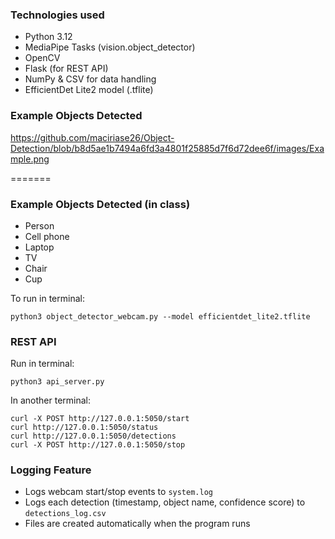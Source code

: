  ### Technologies used

- Python 3.12
- MediaPipe Tasks (vision.object_detector)
- OpenCV
- Flask (for REST API)
- NumPy & CSV for data handling
- EfficientDet Lite2 model (.tflite)


### Example Objects Detected
https://github.com/maciriase26/Object-Detection/blob/b8d5ae1b7494a6fd3a4801f25885d7f6d72dee6f/images/Example.png

=======
### Example Objects Detected (in class)
- Person 
- Cell phone 
- Laptop
- TV
- Chair 
- Cup

To run in terminal:
```
python3 object_detector_webcam.py --model efficientdet_lite2.tflite
```
### REST API

Run in terminal:
```
python3 api_server.py
```
 In another terminal:

```
curl -X POST http://127.0.0.1:5050/start
curl http://127.0.0.1:5050/status
curl http://127.0.0.1:5050/detections
curl -X POST http://127.0.0.1:5050/stop
```

### Logging Feature
- Logs webcam start/stop events to `system.log`
- Logs each detection (timestamp, object name, confidence score) to `detections_log.csv`
- Files are created automatically when the program runs
